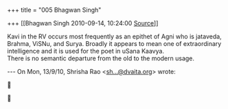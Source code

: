+++
title = "005 Bhagwan Singh"

+++
[[Bhagwan Singh	2010-09-14, 10:24:00 [Source](https://groups.google.com/g/bvparishat/c/VwjYjwoHBkA)]]



Kavi in the RV occurs most frequently as an epithet of Agni who is jataveda, Brahma, ViSNu, and Surya. Broadly it appears to mean one of extraordinary intelligence and it is used for the poet in uSana Kaavya.  
There is no semantic departure from the old to the modern usage.

--- On Mon, 13/9/10, Shrisha Rao \<[sh...@dvaita.org]()\> wrote:





